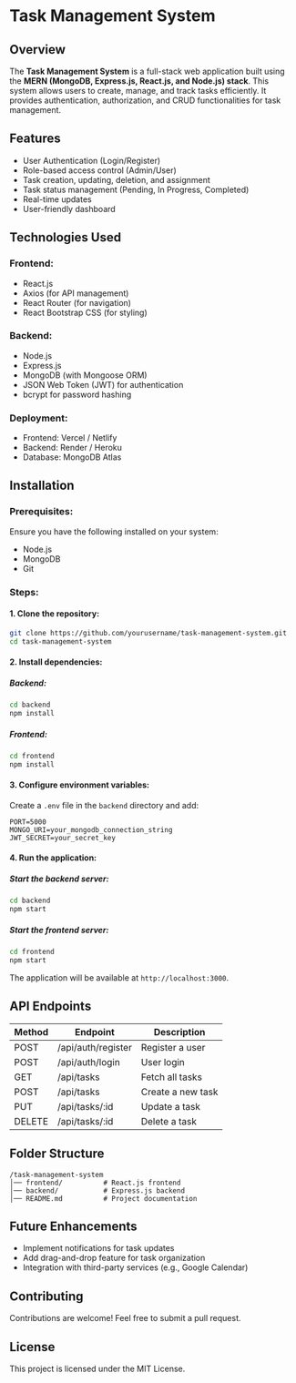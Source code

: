 # Task Management System

## Overview
The **Task Management System** is a full-stack web application built using the **MERN (MongoDB, Express.js, React.js, and Node.js) stack**. This system allows users to create, manage, and track tasks efficiently. It provides authentication, authorization, and CRUD functionalities for task management.

## Features
- User Authentication (Login/Register)
- Role-based access control (Admin/User)
- Task creation, updating, deletion, and assignment
- Task status management (Pending, In Progress, Completed)
- Real-time updates
- User-friendly dashboard

## Technologies Used
### Frontend:
- React.js
- Axios (for API management)
- React Router (for navigation)
- React Bootstrap CSS (for styling)

### Backend:
- Node.js
- Express.js
- MongoDB (with Mongoose ORM)
- JSON Web Token (JWT) for authentication
- bcrypt for password hashing

### Deployment:
- Frontend: Vercel / Netlify
- Backend: Render / Heroku
- Database: MongoDB Atlas

## Installation
### Prerequisites:
Ensure you have the following installed on your system:
- Node.js
- MongoDB
- Git

### Steps:
#### 1. Clone the repository:
```sh
git clone https://github.com/yourusername/task-management-system.git
cd task-management-system
```

#### 2. Install dependencies:
##### Backend:
```sh
cd backend
npm install
```
##### Frontend:
```sh
cd frontend
npm install
```

#### 3. Configure environment variables:
Create a `.env` file in the `backend` directory and add:
```env
PORT=5000
MONGO_URI=your_mongodb_connection_string
JWT_SECRET=your_secret_key
```

#### 4. Run the application:
##### Start the backend server:
```sh
cd backend
npm start
```
##### Start the frontend server:
```sh
cd frontend
npm start
```

The application will be available at `http://localhost:3000`.

## API Endpoints
| Method | Endpoint           | Description          |
|--------|-------------------|----------------------|
| POST   | /api/auth/register | Register a user     |
| POST   | /api/auth/login    | User login          |
| GET    | /api/tasks         | Fetch all tasks     |
| POST   | /api/tasks         | Create a new task   |
| PUT    | /api/tasks/:id     | Update a task       |
| DELETE | /api/tasks/:id     | Delete a task       |

## Folder Structure
```
/task-management-system
│── frontend/          # React.js frontend
│── backend/           # Express.js backend
│── README.md          # Project documentation
```

## Future Enhancements
- Implement notifications for task updates
- Add drag-and-drop feature for task organization
- Integration with third-party services (e.g., Google Calendar)

## Contributing
Contributions are welcome! Feel free to submit a pull request.

## License
This project is licensed under the MIT License.

